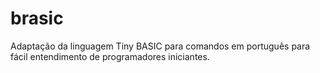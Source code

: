 # brasic
Adaptação da linguagem Tiny BASIC para comandos em português para fácil entendimento de programadores iniciantes.
